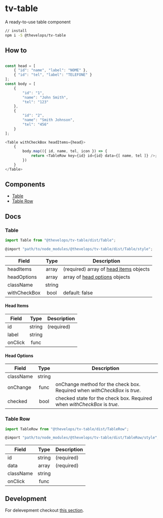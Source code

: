 # tv-table

A ready-to-use table component

```bash
// install
npm i -S @thevelops/tv-table
```
## How to
```javascript

const head = [
    { "id": "name", "label": "NOME" },
    { "id": "tel", "label": "TELEFONE" }
];
const body = [
    {
        "id": "1",
        "name": "John Smith",
        "tel": "123"
    },
    {
        "id": "2",
        "name": "Smith Johnson",
        "tel": "456"
    }
];

<Table withCheckBox headItems={head}>
    {
        body.map(({ id, name, tel, icon }) => {
            return <TableRow key={id} id={id} data={[ name, tel ]} />;
        })
    }
</Table>
```


## Components
- [Table](#table)
- [Table Row](#table-row)

## Docs
### Table
```javascript
import Table from "@thevelops/tv-table/dist/Table";
```

```javascript
@import "path/to/node_modules/@thevelops/tv-table/dist/Table/style";
```

**Field** | **Type** | **Description**
--- | :---: | ---
headItems | array | (required) array of [head items](head-items) objects
headOptions | array | array of [head options](head-options) objects
className | string |
withCheckBox | bool | default: false

#### Head Items

**Field** | **Type** | **Description**
--- | :---: | ---
id | string | (required)
label | string |
onClick | func |

#### Head Options

**Field** | **Type** | **Description**
--- | :---: | ---
className | string |
onChange | func | onChange method for the check box. Required when _withCheckBox_ is _true_.
checked | bool | checked state for the check box. Required when _withCheckBox_ is _true_.

### Table Row
```javascript
import TableRow from "@thevelops/tv-table/dist/TableRow";
```

```javascript
@import "path/to/node_modules/@thevelops/tv-table/dist/TableRow/style";
```

**Field** | **Type** | **Description**
--- | :---: | ---
id | string | (required)
data | array | (required)
className | string |
onClick | func |

## Development
For delevepment checkout [this section](https://github.com/shareThevelopment/tv-handbook/Development).